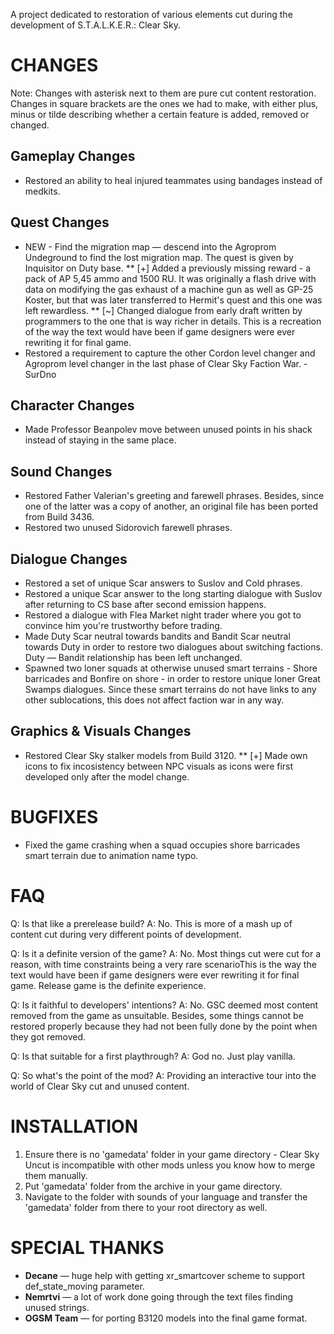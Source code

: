 A project dedicated to restoration of various elements cut during the development of S.T.A.L.K.E.R.: Clear Sky.

# CHANGES
Note: Changes with asterisk next to them are pure cut content restoration. Changes in square brackets are the ones we had to make, with either plus, minus or tilde describing whether a certain feature is added, removed or changed.

## Gameplay Changes
* Restored an ability to heal injured teammates using bandages instead of medkits.

## Quest Changes
* NEW - Find the migration map — descend into the Agroprom Undeground to find the lost migration map. The quest is given by Inquisitor on Duty base.
** [+] Added a previously missing reward - a pack of AP 5,45 ammo and 1500 RU. It was originally a flash drive with data on modifying the gas exhaust of a machine gun as well as GP-25 Koster, but that was later transferred to Hermit's quest and this one was left rewardless.
** [~] Changed dialogue from early draft written by programmers to the one that is way richer in details. This is a recreation of the way the text would have been if game designers were ever rewriting it for final game.
* Restored a requirement to capture the other Cordon level changer and Agroprom level changer in the last phase of Clear Sky Faction War. - SurDno

## Character Changes
* Made Professor Beanpolev move between unused points in his shack instead of staying in the same place.

## Sound Changes
* Restored Father Valerian's greeting and farewell phrases. Besides, since one of the latter was a copy of another, an original file has been ported from Build 3436.
* Restored two unused Sidorovich farewell phrases.

## Dialogue Changes
* Restored a set of unique Scar answers to Suslov and Cold phrases.
* Restored a unique Scar answer to the long starting dialogue with Suslov after returning to CS base after second emission happens.
* Restored a dialogue with Flea Market night trader where you got to convince him you're trustworthy before trading.
* Made Duty Scar neutral towards bandits and Bandit Scar neutral towards Duty in order to restore two dialogues about switching factions. Duty — Bandit relationship has been left unchanged.
* Spawned two loner squads at otherwise unused smart terrains - Shore barricades and Bonfire on shore - in order to restore unique loner Great Swamps dialogues. Since these smart terrains do not have links to any other sublocations, this does not affect faction war in any way.

## Graphics & Visuals Changes
* Restored Clear Sky stalker models from Build 3120.
** [+] Made own icons to fix incosistency between NPC visuals as icons were first developed only after the model change.

# BUGFIXES
* Fixed the game crashing when a squad occupies shore barricades smart terrain due to animation name typo.

# FAQ
Q: Is that like a prerelease build?
A: No. This is more of a mash up of content cut during very different points of development.

Q: Is it a definite version of the game?
A: No. Most things cut were cut for a reason, with time constraints being a very rare scenarioThis is the way the text would have been if game designers were ever rewriting it for final game. Release game is the definite experience.

Q: Is it faithful to developers' intentions? 
A: No. GSC deemed most content removed from the game as unsuitable. Besides, some things cannot be restored properly because they had not been fully done by the point when they got removed.

Q: Is that suitable for a first playthrough?
A: God no. Just play vanilla.

Q: So what's the point of the mod?
A: Providing an interactive tour into the world of Clear Sky cut and unused content. 

# INSTALLATION
1. Ensure there is no 'gamedata' folder in your game directory - Clear Sky Uncut is incompatible with other mods unless you know how to merge them manually.
2. Put 'gamedata' folder from the archive in your game directory.
3. Navigate to the folder with sounds of your language and transfer the 'gamedata' folder from there to your root directory as well.

# SPECIAL THANKS
* **Decane** — huge help with getting xr_smartcover scheme to support def_state_moving parameter.
* **Nemrtvi** — a lot of work done going through the text files finding unused strings.
* **OGSM Team** — for porting B3120 models into the final game format.